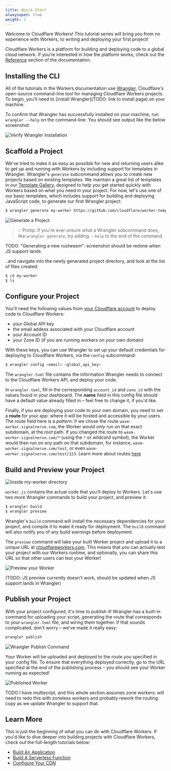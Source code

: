 ```yaml
---
title: Quick Start
alwaysopen: true
weight: 1
---
```


Welcome to Cloudflare Workers! This tutorial series will bring you from no experience with Workers, to writing and deploying your first project!

Cloudflare Workers is a platform for building and deploying code to a global cloud network. If you’re interested in how the platform works, check out the [Reference](/reference) section of the documentation.

## Installing the CLI

All of the tutorials in the Workers documentation use [Wrangler][2], Cloudflare's open-source command-line tool for managing Cloudflare Workers projects. To begin, you’ll need to [install Wrangler](TODO: link to install page) on your machine.

To confirm that Wrangler has successfully installed on your machine, run `wrangler --help` on the command-line. You should see output like the below screenshot:

![Verify Wrangler Installation](./media/verify-wrangler-install.png)

## Scaffold a Project

We've tried to make it as easy as possible for new and returning users alike to get up and running with Workers by including support for templates in Wrangler. Wrangler's `generate` subcommand allows you to create new projects based on existing templates. We maintain a great list of templates in our [Template Gallery](/templates), designed to help you get started quickly with Workers based on what you need in your project. For now, let's use one of our basic templates, which includes support for building and deploying JavaScript code, to generate our first Wrangler project:

``` sh
$ wrangler generate my-worker https://github.com/cloudflare/worker-template
```

![Generate a Project](./media/generate-project.png)

> 💡 Protip: If you're ever unsure what a Wrangler subcommand does, like `wrangler generate`, try adding `--help` to the end of the command.

TODO: "Generating a new _rustwasm_": screenshot should be redone when JS support lands

..and navigate into the newly generated project directory, and look at the list of files created:

``` sh
$ cd my-worker
$ ls
```

## Configure your Project

You'll need the following values from [your Cloudflare account](/reference/write-workers/api-keys) to deploy code to Cloudflare Workers:

- your Global API key
- the email addess associated with your Cloudflare account
- your Account ID
- your Zone ID (if you are running workers on your own domain)

With these keys, you can use Wrangler to set up your default credentials for deploying to Cloudflare Workers, via the `config` subcommand:

``` sh
$ wrangler config <email> <global_api_key>
```

The `wrangler.toml` file contains the information Wrangler needs to connect to the Cloudflare Workers API, and deploy your code.

In `wrangler.toml`, fill in the corresponding `account_id` and `zone_id` with the values found in your dashboard. The **name** field in this config file should have a default value already filled in – feel free to change it, if you'd like.

Finally, if you are deploying your code to your own domain, you need to set a **route** for your app: where it will be hosted and accessible by your users. The route field here is a _pattern_: if we chose the route `wasm-worker.signalnerve.com`, the Worker would _only_ run on that exact subdomain, at the _root_ path. If you changed the route to `wasm-worker.signalnerve.com/*` (using the `*` or _wildcard_ symbol), the Worker would then run on any path on that subdomain, for instance, `wasm-worker.signalnerve.com/test`, or even `wasm-worker.signalnerve.com/test/123`. Learn more about routes [here](/reference/write-workers/routes)

## Build and Preview your Project

![Inside my-worker directory](./media/cd-ls-my-worker.png)

`worker.js` contains the actual code that you'll deploy to Workers. Let's use two more Wrangler commands to build your project, and preview it:

``` sh
$ wrangler build
$ wrangler preview
```

Wrangler's `build` command will install the necessary dependencies for your project, and compile it to make it ready for deployment. The `build` command will also notify you of any build warnings before deployment.

The `preview` command will take your built Worker project and upload it to a unique URL at [cloudflareworkers.com](https://cloudflareworkers.com). This means that you can actually test your project with our Workers runtime, and optionally, you can share this URL so that other users can test your Worker!

![Preview your Worker](./media/wrangler-preview.png)

(TODO: JS preview currently doesn't work, should be updated when JS support lands in Wrangler)

## Publish your Project

With your project configured, it's time to publish it! Wrangler has a built-in command for uploading your script, generating the route that corresponds to your `wrangler.toml` file, and wiring them together. If that sounds complicated, don't worry – we've made it really easy:

``` sh
wrangler publish
```

![Wrangler Publish Command](./media/wrangler-publish.png)

Your Worker will be uploaded and deployed to the route you specified in your config file. To ensure that everything deployed correctly, go to the URL specified at the end of the publishing process – you should see your Worker running as expected!

![Published Worker](./media/published.png)

TODO I have multiscript, and this whole section assumes zone workers: will need to redo this with zoneless workers and probably rework the routing copy as we update Wrangler to support that.

## Learn More

This is just the beginning of what you can do with Cloudflare Workers. If you'd like to dive deeper into building projects with Cloudflare Workers, check out the full-length tutorials below:

- [Build An Application](/tutorials/build-an-application)
- [Build A Serverless Function](/tutorials/build-a-serverless-function)
- [Configure Your CDN](/tutorials/configure-your-cdn)

[2]: https://github.com/cloudflare/wrangler
[3]: TODO
